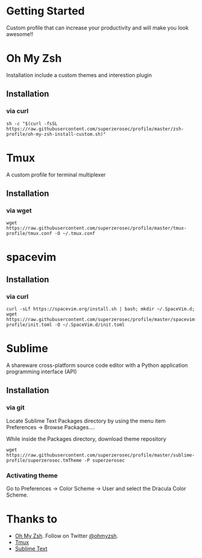 # Getting Started
Custom profile that can increase your productivity and will make you look awesome!!

# Oh My Zsh
Installation include a custom themes and interestion plugin
## Installation
### via curl
```shell
sh -c "$(curl -fsSL https://raw.githubusercontent.com/superzerosec/profile/master/zsh-profile/oh-my-zsh-install-custom.sh)"
```

# Tmux
A custom profile for terminal multiplexer
## Installation
### via wget
```shell
wget https://raw.githubusercontent.com/superzerosec/profile/master/tmux-profile/tmux.conf -O ~/.tmux.conf
```

# spacevim

## Installation
### via curl
```shell
curl -sLf https://spacevim.org/install.sh | bash; mkdir ~/.SpaceVim.d; wget https://raw.githubusercontent.com/superzerosec/profile/master/spacevim-profile/init.toml -O ~/.SpaceVim.d/init.toml
```

# Sublime
A shareware cross-platform source code editor with a Python application programming interface (API)
## Installation
### via git
Locate Sublime Text Packages directory by using the menu item Preferences -> Browse Packages....

While inside the Packages directory, download theme repository

```shell
wget https://raw.githubusercontent.com/superzerosec/profile/master/sublime-profile/superzerosec.tmTheme -P superzerosec
```
### Activating theme
Go to Preferences -> Color Scheme -> User and select the Dracula Color Scheme.

# Thanks to
* [Oh My Zsh](https://github.com/ohmyzsh/ohmyzsh). Follow on Twitter [@ohmyzsh](https://twitter.com/ohmyzsh).
* [Tmux](https://github.com/tmux/tmux)
* [Sublime Text](https://www.sublimetext.com)
